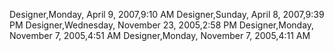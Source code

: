 ﻿Designer,Monday, April 9, 2007,9:10 AMDesigner,Sunday, April 8, 2007,9:39 PMDesigner,Wednesday, November 23, 2005,2:58 PMDesigner,Monday, November 7, 2005,4:51 AMDesigner,Monday, November 7, 2005,4:11 AM
